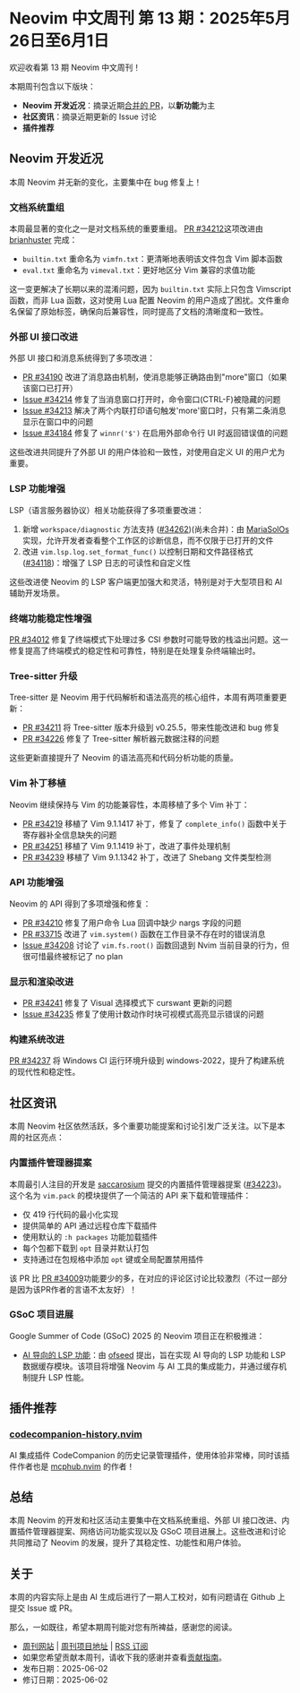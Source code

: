 # Neovim 中文周刊 第 13 期：2025年5月26日至6月1日

欢迎收看第 13 期 Neovim 中文周刊！

本期周刊包含以下版块：

- **Neovim 开发近况**：摘录近期[合并的 PR](https://github.com/neovim/neovim/pulls?q=is%3Apr+is%3Amerged)，以**新功能**为主
- **社区资讯**：摘录近期更新的 Issue 讨论
- **插件推荐**

## Neovim 开发近况

本周 Neovim 并无新的变化，主要集中在 bug 修复上！

### 文档系统重组

本周最显著的变化之一是对文档系统的重要重组。
[PR #34212](https://github.com/neovim/neovim/pull/34212)这项改进由 [brianhuster](https://github.com/brianhuster) 完成：

- `builtin.txt` 重命名为 `vimfn.txt`：更清晰地表明该文件包含 Vim 脚本函数
- `eval.txt` 重命名为 `vimeval.txt`：更好地区分 Vim 兼容的求值功能

这一变更解决了长期以来的混淆问题，因为 `builtin.txt` 实际上只包含 Vimscript 函数，而非 Lua 函数，这对使用 Lua 配置 Neovim 的用户造成了困扰。文件重命名保留了原始标签，确保向后兼容性，同时提高了文档的清晰度和一致性。

### 外部 UI 接口改进

外部 UI 接口和消息系统得到了多项改进：

- [PR #34190](https://github.com/neovim/neovim/pull/34190) 改进了消息路由机制，使消息能够正确路由到"more"窗口（如果该窗口已打开）
- [Issue #34214](https://github.com/neovim/neovim/issues/34214) 修复了当消息窗口打开时，命令窗口(CTRL-F)被隐藏的问题
- [Issue #34213](https://github.com/neovim/neovim/issues/34213) 解决了两个内联打印语句触发'more'窗口时，只有第二条消息显示在窗口中的问题
- [Issue #34184](https://github.com/neovim/neovim/issues/34184) 修复了 `winnr('$')` 在启用外部命令行 UI 时返回错误值的问题

这些改进共同提升了外部 UI 的用户体验和一致性，对使用自定义 UI 的用户尤为重要。

### LSP 功能增强

LSP（语言服务器协议）相关功能获得了多项重要改进：

1. 新增 `workspace/diagnostic` 方法支持 ([#34262](https://github.com/neovim/neovim/pull/34262))(尚未合并)：由 [MariaSolOs](https://github.com/MariaSolOs) 实现，允许开发者查看整个工作区的诊断信息，而不仅限于已打开的文件
2. 改进 `vim.lsp.log.set_format_func()` 以控制日期和文件路径格式 ([#34118](https://github.com/neovim/neovim/issues/34118))：增强了 LSP 日志的可读性和自定义性

这些改进使 Neovim 的 LSP 客户端更加强大和灵活，特别是对于大型项目和 AI 辅助开发场景。

### 终端功能稳定性增强

[PR #34012](https://github.com/neovim/neovim/pull/34012) 修复了终端模式下处理过多 CSI 参数时可能导致的栈溢出问题。这一修复提高了终端模式的稳定性和可靠性，特别是在处理复杂终端输出时。

### Tree-sitter 升级

Tree-sitter 是 Neovim 用于代码解析和语法高亮的核心组件，本周有两项重要更新：

- [PR #34211](https://github.com/neovim/neovim/pull/34211) 将 Tree-sitter 版本升级到 v0.25.5，带来性能改进和 bug 修复
- [PR #34226](https://github.com/neovim/neovim/pull/34226) 修复了 Tree-sitter 解析器元数据注释的问题

这些更新直接提升了 Neovim 的语法高亮和代码分析功能的质量。

### Vim 补丁移植

Neovim 继续保持与 Vim 的功能兼容性，本周移植了多个 Vim 补丁：

- [PR #34219](https://github.com/neovim/neovim/pull/34219) 移植了 Vim 9.1.1417 补丁，修复了 `complete_info()` 函数中关于寄存器补全信息缺失的问题
- [PR #34251](https://github.com/neovim/neovim/pull/34251) 移植了 Vim 9.1.1419 补丁，改进了事件处理机制
- [PR #34239](https://github.com/neovim/neovim/pull/34239) 移植了 Vim 9.1.1342 补丁，改进了 Shebang 文件类型检测

### API 功能增强

Neovim 的 API 得到了多项增强和修复：

- [PR #34210](https://github.com/neovim/neovim/pull/34210) 修复了用户命令 Lua 回调中缺少 nargs 字段的问题
- [PR #33715](https://github.com/neovim/neovim/pull/33715) 改进了 `vim.system()` 函数在工作目录不存在时的错误消息
- [Issue #34208](https://github.com/neovim/neovim/issues/34208) 讨论了 `vim.fs.root()` 函数回退到 Nvim 当前目录的行为，但很可惜最终被标记了 no plan

### 显示和渲染改进

- [PR #34241](https://github.com/neovim/neovim/pull/34241) 修复了 Visual 选择模式下 curswant 更新的问题
- [Issue #34235](https://github.com/neovim/neovim/issues/34235) 修复了使用计数动作时块可视模式高亮显示错误的问题

### 构建系统改进

[PR #34237](https://github.com/neovim/neovim/pull/34237) 将 Windows CI 运行环境升级到 windows-2022，提升了构建系统的现代性和稳定性。

## 社区资讯

本周 Neovim 社区依然活跃，多个重要功能提案和讨论引发广泛关注。以下是本周的社区亮点：

### 内置插件管理器提案

本周最引人注目的开发是 [saccarosium](https://github.com/saccarosium) 提交的内置插件管理器提案 ([#34223](https://github.com/neovim/neovim/pull/34223))。这个名为 `vim.pack` 的模块提供了一个简洁的 API 来下载和管理插件：

- 仅 419 行代码的最小化实现
- 提供简单的 API 通过远程仓库下载插件
- 使用默认的 `:h packages` 功能加载插件
- 每个包都下载到 `opt` 目录并默认打包
- 支持通过在包规格中添加 `opt` 键或全局配置禁用插件

该 PR 比 [PR #34009](https://github.com/neovim/neovim/pull/34009)功能要少的多，在对应的评论区讨论比较激烈（不过一部分是因为该PR作者的言语不太友好）！

### GSoC 项目进展

Google Summer of Code (GSoC) 2025 的 Neovim 项目正在积极推进：

- [AI 导向的 LSP 功能](https://github.com/neovim/neovim/discussions/34254)：由 [ofseed](https://github.com/ofseed) 提出，旨在实现 AI 导向的 LSP 功能和 LSP 数据缓存模块。该项目将增强 Neovim 与 AI 工具的集成能力，并通过缓存机制提升 LSP 性能。

## 插件推荐

### [codecompanion-history.nvim](https://github.com/ravitemer/codecompanion-history.nvim)

AI 集成插件 CodeCompanion 的历史记录管理插件，使用体验非常棒，同时该插件作者也是 [mcphub.nvim](https://github.com/ravitemer/mcphub.nvim) 的作者！

## 总结

本周 Neovim 的开发和社区活动主要集中在文档系统重组、外部 UI 接口改进、内置插件管理器提案、网络访问功能实现以及 GSoC 项目进展上。这些改进和讨论共同推动了 Neovim 的发展，提升了其稳定性、功能性和用户体验。

## 关于

本周的内容实际上是由 AI 生成后进行了一期人工校对，如有问题请在 Github 上提交 Issue 或 PR。

那么，一如既往，希望本期周刊能对您有所裨益，感谢您的阅读。

* [周刊网站](https://weekly.nvimer.org/) | [周刊项目地址](https://github.com/nvim-weekly-cn/nvim-weekly-cn) | [RSS 订阅](https://github.com/nvim-weekly-cn/nvim-weekly-cn/releases.atom)
* 如果您希望贡献本周刊，请收下我的感谢并查看[贡献指南](https://github.com/nvim-weekly-cn/nvim-weekly-cn/blob/main/README.md#贡献指南)。
* 发布日期：2025-06-02
* 修订日期：2025-06-02
